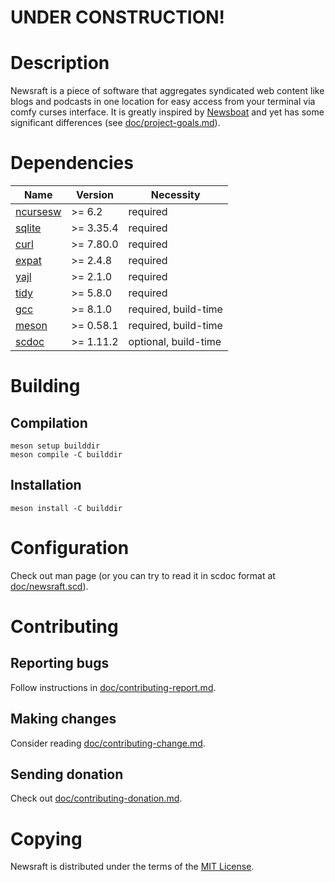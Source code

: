 # UNDER CONSTRUCTION!

# Description

Newsraft is a piece of software that aggregates syndicated web content like blogs and podcasts in one location for easy access from your terminal via comfy curses interface. It is greatly inspired by [Newsboat](https://www.newsboat.org) and yet has some significant differences (see [doc/project-goals.md](https://codeberg.org/grisha/newsraft/src/branch/main/doc/project-goals.md)).

# Dependencies

| Name                                             | Version   | Necessity            |
|--------------------------------------------------|-----------|----------------------|
| [ncursesw](https://invisible-island.net/ncurses) | >= 6.2    | required             |
| [sqlite](https://www.sqlite.org)                 | >= 3.35.4 | required             |
| [curl](https://curl.se)                          | >= 7.80.0 | required             |
| [expat](https://github.com/libexpat/libexpat)    | >= 2.4.8  | required             |
| [yajl](https://github.com/lloyd/yajl)            | >= 2.1.0  | required             |
| [tidy](http://www.html-tidy.org)                 | >= 5.8.0  | required             |
| [gcc](https://gcc.gnu.org)                       | >= 8.1.0  | required, build-time |
| [meson](https://github.com/mesonbuild/meson)     | >= 0.58.1 | required, build-time |
| [scdoc](https://git.sr.ht/~sircmpwn/scdoc)       | >= 1.11.2 | optional, build-time |

# Building

## Compilation

```
meson setup builddir
meson compile -C builddir
```

## Installation

```
meson install -C builddir
```

# Configuration

Check out man page (or you can try to read it in scdoc format at [doc/newsraft.scd](https://codeberg.org/grisha/newsraft/src/branch/main/doc/newsraft.scd)).

# Contributing

## Reporting bugs

Follow instructions in [doc/contributing-report.md](https://codeberg.org/grisha/newsraft/src/branch/main/doc/contributing-report.md).

## Making changes

Consider reading [doc/contributing-change.md](https://codeberg.org/grisha/newsraft/src/branch/main/doc/contributing-change.md).

## Sending donation

Check out [doc/contributing-donation.md](https://codeberg.org/grisha/newsraft/src/branch/main/doc/contributing-donation.md).

# Copying

Newsraft is distributed under the terms of the [MIT License](https://codeberg.org/grisha/newsraft/src/branch/main/doc/license.txt).
